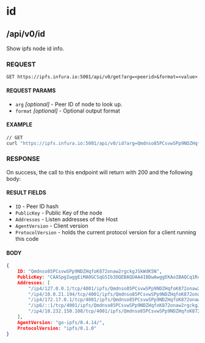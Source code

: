 # id

## /api/v0/id

Show ipfs node id info.

### REQUEST

`GET https://ipfs.infura.io:5001/api/v0/get?arg=<peerid>&format=<value>`

#### REQUEST PARAMS
- `arg` _[optional]_ - Peer ID of node to look up.
- `format` _[optional]_ - Optional output format

 
#### EXAMPLE
```bash
// GET
curl "https://ipfs.infura.io:5001/api/v0/id?arg=Qmdnso85PCsvwSPp9NDZHqfoK872onaw2rgckgJSkWdK5N"
```

### RESPONSE

On success, the call to this endpoint will return with 200 and the following body:

#### RESULT FIELDS
- `ID` - Peer ID hash
- `PublicKey` - Public Key of the node
- `Addresses` - Listen addresses of the Host
- `AgentVersion` - Client version
- `ProtocolVersion` - holds the current protocol version for a client running this code

#### BODY
```json
{
    ID: "Qmdnso85PCsvwSPp9NDZHqfoK872onaw2rgckgJSkWdK5N",
    PublicKey: "CAASpgIwggEiMA0GCSqGSIb3DQEBAQUAA4IBDwAwggEKAoIBAQCq1Rc1+JFY1Ds4dHHPs/sshcC/8Oh5dG/kkIK/HmUpib2/kRg242O1hIGDb2yKDN9TFa43TZDYYNNGJbHRRr8Y1J5bBX6jHHGW0i85NEZm74LbU023vVjYUMoOjT7QPnjSUym7zB2vOIydQSLmSSSta2lZi4hPhH+fDzJoL2cQ241i2o6Ay/AoorayJO9vMj3N4ptjrW2aWhLdQZA+Lg6mtpu0GdpnoYJQvki/T40ZCgOvB/9gG/Z1guUvhXzl3DS8TbPrSqUMWe97oyN0J1VLnVw2UKGOW+hyNhJ9oLG0MesRTIa2p9OOKAB55Taf7cBY9tSKzCNDxfi5NP8PEyJNAgMBAAE=",
    Addresses: [
        "/ip4/127.0.0.1/tcp/4001/ipfs/Qmdnso85PCsvwSPp9NDZHqfoK872onaw2rgckgJSkWdK5N",
        "/ip4/10.0.21.194/tcp/4001/ipfs/Qmdnso85PCsvwSPp9NDZHqfoK872onaw2rgckgJSkWdK5N",
        "/ip4/172.17.0.1/tcp/4001/ipfs/Qmdnso85PCsvwSPp9NDZHqfoK872onaw2rgckgJSkWdK5N",
        "/ip6/::1/tcp/4001/ipfs/Qmdnso85PCsvwSPp9NDZHqfoK872onaw2rgckgJSkWdK5N",
        "/ip4/18.232.150.108/tcp/4001/ipfs/Qmdnso85PCsvwSPp9NDZHqfoK872onaw2rgckgJSkWdK5N"
    ],
    AgentVersion: "go-ipfs/0.4.14/",
    ProtocolVersion: "ipfs/0.1.0"
}
```